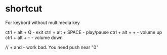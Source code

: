# shortcut
For keybord without multimedia key

ctrl + alt + Q     -     exit
ctrl + alt + SPACE -     play/pause
ctrl + alt + +     -     volume up
ctrl + alt + -     -     volume down


// + and - work bad. You need push near "0"
